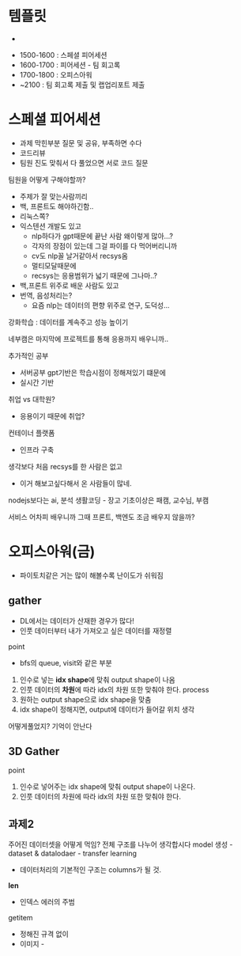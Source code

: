 
# 템플릿
-  ~~~1400 : 과제 제출
- 1500-1600 : 스페셜 피어세션    
- 1600-1700 : 피어세션 - 팀 회고록
- 1700-1800 : 오피스아워
- ~2100 : 팀 회고록 제출 및 랩업리포트 제출

# 스페셜 피어세션

- 과제 막힌부분 질문 및 공유, 부족하면 수다
- 코드리뷰 
- 팀원 진도 맞춰서 다 풀었으면 서로 코드 질문

팀원을 어떻게 구해야할까?
- 주제가 잘 맞는사람끼리
- 백, 프론트도 해야하긴함..
- 리눅스쪽?
- 익스텐션 개발도 있고
	- nlp하다가 gpt때문에 끝난 사람 왜이렇게 많아...?
	- 각자의 장점이 있는데 그걸 파이를 다 먹어버리니까
	- cv도 nlp꼴 날거같아서 recsys옴
	- 멀티모달때문에
	- recsys는 응용범위가 넓기 때문에 그나마..?
- 백,프론트 위주로 배운 사람도 있고 
- 번역, 음성처리는?
	- 요즘 nlp는 데이터의 편향 위주로 연구, 도덕성...

강화학습 : 데이터를 계속주고 성능 높이기

네부캠은 마지막에 프로젝트를 통해 응용까지 배우니까..

추가적인 공부
- 서버공부
gpt기반은 학습시점이 정해져있기 떄문에
- 실시간 기반

취업 vs  대학원?
- 응용이기 때문에 취업?

컨테이너 플랫폼
- 인프라 구축

생각보다 처음 recsys를 한 사람은 없고
- 이거 해보고싶다해서 온 사람들이 많네.

nodejs보다는 ai, 분석
생활코딩 - 장고
기초이상은 패캠, 교수님, 부캠

서비스 어차피 배우니까 그때 프론트, 백엔도 조금 배우지 않을까?


# 오피스아워(금)
- 파이토치같은 거는 많이 해볼수록 난이도가 쉬워짐

## gather
- DL에서는 데이터가 산재한 경우가 많다!
- 인풋 데이터부터 내가 가져오고 싶은 데이터를 재정렬

point
- bfs의 queue, visit와 같은 부분
1. 인수로 넣는 **idx shape**에 맞춰 output shape이 나옴
2. 인풋 데이터의 **차원**에 따라 idx의 차원 또한 맞춰야 한다.
process
1. 원하는 output shape으로 idx shape을 맞춤
2. idx shape이 정해지면, output에 데이터가 들어갈 위치 생각

어떻게풀었지? 기억이 안난다

## 3D Gather
point
1. 인수로 넣어주는 idx shape에 맞춰 output shape이 나온다.
2. 인풋 데이터의 차원에 따라 idx의 차원 또한 맞춰야 한다.



## 과제2

주어진 데이터셋을 어떻게 먹임?
전체 구조를 나누어 생각합시다
	model 생성 - dataset & datalodaer - transfer learning
- 데이터처리의 기본적인 구조는 columns가 될 것.

__len__
- 인덱스 에러의 주범

getitem
- 정해진 규격 없이
- 이미지 - 


##